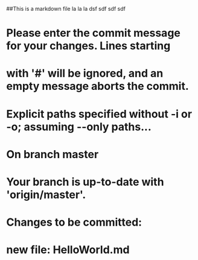##This is a markdown file
la la la 
dsf
sdf
sdf
sdf
# Please enter the commit message for your changes. Lines starting
# with '#' will be ignored, and an empty message aborts the commit.
# Explicit paths specified without -i or -o; assuming --only paths...
# On branch master
# Your branch is up-to-date with 'origin/master'.
#
# Changes to be committed:
#	new file:   HelloWorld.md
#

